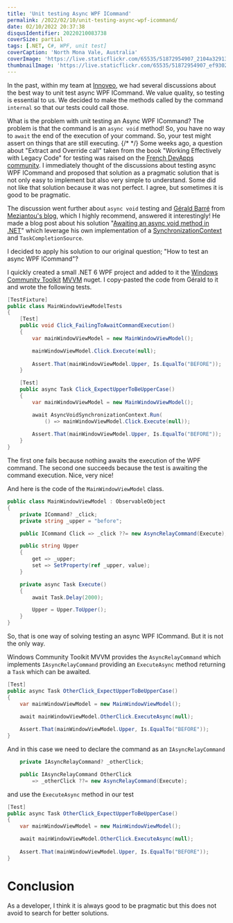 ```yaml
---
title: 'Unit testing Async WPF ICommand'
permalink: /2022/02/10/unit-testing-async-wpf-icommand/
date: 02/10/2022 20:37:38
disqusIdentifier: 20220210083738
coverSize: partial
tags: [.NET, C#, WPF, unit test]
coverCaption: 'North Mona Vale, Australia'
coverImage: 'https://live.staticflickr.com/65535/51872954907_2104a32913_h.jpg'
thumbnailImage: 'https://live.staticflickr.com/65535/51872954907_ef93021c01_q.jpg'
---
```

In the past, within my team at [Innoveo](http://www.innoveo.com/), we had several discussions about the best way to unit test async WPF ICommand. We value quality, so testing is essential to us. We decided to make the methods called by the command `internal` so that our tests could call those.

What is the problem with unit testing an Async WPF ICommand? The problem is that the command is an `async void` method! So, you have no way to `await` the end of the execution of your command. So, your test might assert on things that are still executing.
{/* <!-- more --> */}
Some weeks ago, a question about "Extract and Override call" taken from the book "Working Effectively with Legacy Code" for testing was raised on the [French DevApps community](https://devapps.ms/devenirmembre). I immediately thought of the discussions about testing async WPF ICommand and proposed that solution as a pragmatic solution that is not only easy to implement but also very simple to understand. Some did not like that solution because it was not perfect. I agree, but sometimes it is good to be pragmatic.

The discussion went further about `async void` testing and [Gérald Barré](https://twitter.com/meziantou) from [Meziantou's blog](https://meziantou.net/), which I highly recommend, answered it interestingly! He made a blog post about his solution "[Awaiting an async void method in .NET](https://www.meziantou.net/awaiting-an-async-void-method-in-dotnet.htm)" which leverage his own implementation of a [SynchronizationContext](https://docs.microsoft.com/en-us/dotnet/api/system.threading.synchronizationcontext?view=net-6.0) and `TaskCompletionSource`.

I decided to apply his solution to our original question; "How to test an async WPF ICommand"?

I quickly created a small .NET 6 WPF project and added to it the [Windows Community Toolkit](https://docs.microsoft.com/en-us/windows/communitytoolkit/) [MVVM](https://docs.microsoft.com/en-us/windows/communitytoolkit/mvvm/introduction) nuget. I copy-pasted the code from Gérald to it and wrote the following tests.

```csharp
[TestFixture]
public class MainWindowViewModelTests
{
    [Test]
    public void Click_FailingToAwaitCommandExecution()
    {
        var mainWindowViewModel = new MainWindowViewModel();

        mainWindowViewModel.Click.Execute(null);
        
        Assert.That(mainWindowViewModel.Upper, Is.EqualTo("BEFORE"));
    }

    [Test]
    public async Task Click_ExpectUpperToBeUpperCase()
    {
        var mainWindowViewModel = new MainWindowViewModel();

        await AsyncVoidSynchronizationContext.Run(
            () => mainWindowViewModel.Click.Execute(null));
        
        Assert.That(mainWindowViewModel.Upper, Is.EqualTo("BEFORE"));
    }
}
```

The first one fails because nothing awaits the execution of the WPF command. The second one succeeds because the test is awaiting the command execution. Nice, very nice!

And here is the code of the `MainWindowViewModel` class.

```csharp {data-file=MainWindowViewModel.cs}
public class MainWindowViewModel : ObservableObject
{
    private ICommand? _click;
    private string _upper = "before";

    public ICommand Click => _click ??= new AsyncRelayCommand(Execute);

    public string Upper
    {
        get => _upper;
        set => SetProperty(ref _upper, value);
    }

    private async Task Execute()
    {
        await Task.Delay(2000);

        Upper = Upper.ToUpper();
    }
}
```

So, that is one way of solving testing an async WPF ICommand. But it is not the only way.

Windows Community Toolkit MVVM provides the `AsyncRelayCommand` which implements `IAsyncRelayCommand` providing an `ExecuteAsync` method returning a `Task` which can be awaited.

```csharp
[Test]
public async Task OtherClick_ExpectUpperToBeUpperCase()
{
    var mainWindowViewModel = new MainWindowViewModel();

    await mainWindowViewModel.OtherClick.ExecuteAsync(null);
    
    Assert.That(mainWindowViewModel.Upper, Is.EqualTo("BEFORE"));
}
```

And in this case we need to declare the command as an `IAsyncRelayCommand`

```csharp
    private IAsyncRelayCommand? _otherClick;

    public IAsyncRelayCommand OtherClick
        => _otherClick ??= new AsyncRelayCommand(Execute);
```

and use the `ExecuteAsync` method in our test

```csharp
[Test]
public async Task OtherClick_ExpectUpperToBeUpperCase()
{
    var mainWindowViewModel = new MainWindowViewModel();

    await mainWindowViewModel.OtherClick.ExecuteAsync(null);
    
    Assert.That(mainWindowViewModel.Upper, Is.EqualTo("BEFORE"));
}
```

# Conclusion

As a developer, I think it is always good to be pragmatic but this does not avoid to search for better solutions.

<?# githubCard user=laurentkempe repo=AsyncVoidCommandTesting align=left /?>
